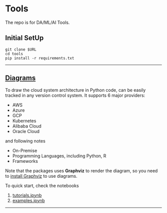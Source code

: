 # Tools
The repo is for DA/ML/AI Tools.

## Initial SetUp
```
git clone $URL
cd tools
pip install -r requirements.txt
```
---

## [Diagrams](https://diagrams.mingrammer.com/)
To draw the cloud system architecture in Python code, can be easily tracked in any version control system.
It supports 6 major providers:
+ AWS
+ Azure
+ GCP
+ Kubernetes
+ Alibaba Cloud
+ Oracle Cloud

and following notes
+ On-Premise
+ Programming Languages, including Python, R
+ Frameworks

Note that the packages uses **Graphviz** to render the diagram, so you need to 
[install Graphviz](https://graphviz.gitlab.io/download/) to use diagrams.

To quick start, check the notebooks
1. [tutorials.ipynb](https://github.com/zyunsg/tools/blob/main/notebooks/diagrams/tutorials.ipynb)
2. [examples.ipynb](https://github.com/zyunsg/tools/blob/main/notebooks/diagrams/examples.ipynb)

---
